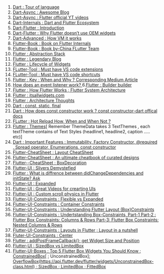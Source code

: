 1. [Dart : Tour of language](https://dart.dev/guides/language/language-tour#declaring-async-functions)
1. [Dart-Async : Awesome Blog](https://www.didierboelens.com/2019/01/futures-isolates-event-loop/)
2. [Dart-Async : Flutter official YT videos](https://www.youtube.com/watch?v=J5DQRPRBiFI&list=PLjxrf2q8roU0Net_g1NT5_vOO3s_FR02J&index=7&t=0s)
3. [Dart-Internals : Dart and Flutter Ecosystem](https://www.youtube.com/watch?v=J5DQRPRBiFI&list=PLjxrf2q8roU0Net_g1NT5_vOO3s_FR02J&index=7&t=0s)
5. [Dart-Flutter : Introduction](https://www.pentalog.com/blog/flutter-game-changer-in-cross-platform-development)
6. [Dart-Flutter : Why Flutter doesn’t use OEM widgets](https://medium.com/flutter/why-flutter-doesnt-use-oem-widgets-94746e812510)
4. [Dart-Advanced : How VM it works ](https://mrale.ph/dartvm/)
4. [Flutter-Book : Book on Flutter Internals](https://www.flutterinternals.org/data-model/elements#how-does-element-inheritance-work)
8. [Flutter-Book : Book by-China FLutter Team](https://book.flutterchina.club/chapter2/thread_model_and_error_report.html)
9. [Flutter : Abstraction Stack](https://medium.com/flutter-community/the-layer-cake-widgets-elements-renderobjects-7644c3142401)
2. [Flutter : Legendary Blog](https://www.didierboelens.com/)
3. [Flutter : Lifecycle of Widgets](https://www.bookstack.cn/read/flutterbyexample/aebe8dda4df3319f.md)
12. [FLutter-Tool : Must have VS code extensions](https://alltechsavvy.com/must-have-vscode-extensions-for-flutter/)
13. [FLutter-Tool : Must have VS code shortcuts](https://medium.com/flutter-community/flutter-visual-studio-code-shortcuts-for-fast-and-efficient-development-7235bc6c3b7d)
4. [Flutter : Key : When and Why ?](https://www.youtube.com/watch?v=kn0EOS-ZiIc)[ Corresponding Medium Article](https://medium.com/flutter/keys-what-are-they-good-for-13cb51742e7d)
5. [How does an event listener work?
](https://softwareengineering.stackexchange.com/questions/363397/how-does-an-event-listener-work)
6.[Flutter : Builder builder](https://stackoverflow.com/questions/52088889/can-someone-explain-to-me-what-the-builder-class-does-in-flutter#:~:text=Terminology%3A,name%20for%20a%20lambda%20function.)
7. [Flutter : How Flutter Works](https://buildflutter.com/how-flutter-works/#:~:text=Rendering%20Pipeline,Skia%20Canvas%20as%20it%20changes.&text=Dart%20based%20application%20code%20will,when%20touching%20UI%20related%20components)[ ; Flutter System Architecture](https://docs.google.com/presentation/d/1cw7A4HbvM_Abv320rVgPVGiUP2msVs7tfGbkgdrTy0I/edit#slide=id.p)
8. [Flutter : itsallwidgets.com](https://itsallwidgets.com/)
9. [Flutter : Architecture Thoughts](https://buildflutter.com/architecture/)
10. [Dart : const, static, final](https://news.dartlang.org/2012/06/const-static-final-oh-my.html)
10. [Dart : How does const constructor work ?](https://stackoverflow.com/a/21746692/6753380)[ const constructor-dart offical docs](https://dart.dev/guides/language/language-tour#constant-constructors)
11. [FLutter : Hot Reload How, When and When Not ?](https://flutter.dev/docs/development/tools/hot-reload#:~:text=Hot%20reload%20works%20by%20injecting,the%20effects%20of%20your%20changes.)
12. [Flutter : Themes](https://www.didierboelens.com/2020/05/material-textstyle-texttheme/)[ Remember ThemeData takes 3 TextThemes , each textTheme contains of Text Styles (headline1, headline2, caption ..... etc)]
13. [Dart : Important Features : Immutability, Factory Constructor, @required , Spread operator, Enumerations, const constructor](https://medium.com/run-dart/dart-dartlang-introduction-advanced-dart-features-524de79456b9#:~:text=Factory%20Constructors,to%20control%20the%20instance%20creation.)
22. [Flutter-CheatSheet : Layout CheatSheet](https://medium.com/flutter-community/flutter-layout-cheat-sheet-5363348d037e)
26. [Flutter-CheatSheet : An ultimate cheatbook of curated designs](http://flutterexamples.com/)
32. [Flutter--CheatSheet : BoxDecoration](https://medium.com/jlouage/flutter-boxdecoration-cheat-sheet-72cedaa1ba20)
14. [Flutter-UI : Slivers Demystefied](https://medium.com/flutter/slivers-demystified-6ff68ab0296f)
15. [Flutter : What is diffrence between didChangeDependencies and initState?
Ask](https://stackoverflow.com/a/58668378/6753380)
16. [Flutter-UI : Expanded](https://medium.com/flutter-community/flutter-expanded-widget-e203590f00cf)
17. [Flutter-UI : Great Videos for crearting UIs](https://www.youtube.com/watch?v=ZtPe6Zu6BA4&list=PLgGjX33Qsw-FIWxoI2IJf7zsHyxzuFfK5&index=15)
18. [Flutter-UI : Custom scroll physics in Flutter](https://medium.com/flutter-community/custom-scroll-physics-in-flutter-3224dd9e9b41)
19. [Flutter-UI-Constraints : Flexible vs Expanded](https://itnext.io/flutter-responsive-apps-flexible-vs-expanded-ff8cc92b468f)
20. [Flutter-UI-Constraints : Container Constraints](https://medium.com/@realank/dive-into-flutter-container-19e5bdfd56fc)
21. [Flutter-UI-Constraints : Understanding Flutter Layout (Box)Constraints](https://proandroiddev.com/understanding-flutter-layout-box-constraints-292cc0d5e807)
23. [Flutter-UI-Constraints : Undertstanding Box-Constraints, Part-1](https://medium.com/@sid.310/flutter-box-constraints-101-the-basics-bd0babe650f9)[ Part-2 : Flutter Box Constraints: Columns & Rows](https://itnext.io/flutter-box-constraints-columns-rows-382dcf82256a)[ Part-3: Flutter Box Constraints: Nested Columns & Rows](https://medium.com/@sid.310/flutter-box-constraints-nested-column-s-row-s-3dfacada7361)
31. [Flutter-UI-Constraints : Layouts in Flutter](https://flutter.dev/docs/development/ui/layout)[ ; Layout in a nutshell](https://medium.com/@limboy/flutter-layout-in-a-nutshell-f2ed3cb66d72)
24. [Fluter-UI-Constraints : Center](https://medium.com/@meysam.mahfouzi/center-widget-the-story-of-a-logo-8c0380bcdc45)
27. [Flutter : addPostFrameCallback()](https://www.didierboelens.com/2019/04/addpostframecallback/)[; get Widget Size and Position](https://medium.com/@diegoveloper/flutter-widget-size-and-position-b0a9ffed9407)
29. [Flutter-UI :  SizedBox vs LimitedBox](https://stackoverflow.com/a/57455677/6753380)
31. [Flutter-UI-Boxes : Top 5 Flutter Box Widgets You Should Know](https://medium.com/@pinkesh.earth/top-5-flutter-box-widgets-you-should-know-f86d8e02d86b)[ ; ConstrainedBox](https://api.flutter.dev/flutter/widgets/ConstrainedBox-class.html)[ ; UnconstrainedBox][; OverflowBox](https://api.flutter.dev/flutter/widgets/OverflowBox-class.html)(https://api.flutter.dev/flutter/widgets/UnconstrainedBox-class.html)[ ; SizedBox](https://api.flutter.dev/flutter/widgets/SizedBox-class.html)[ ; LimitedBox](https://api.flutter.dev/flutter/widgets/LimitedBox-class.html)[ ; FittedBox](https://api.flutter.dev/flutter/widgets/FittedBox-class.html)
